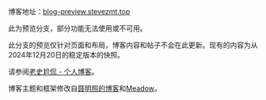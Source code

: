 博客地址：[blog-preview.stevezmt.top](https://blog-preview.stevezmt.top)


此为预览分支，部分功能无法使用或不可用。

此分支的预览仅针对页面和布局，博客内容和帖子不会在此更新。现有的内容为从2024年12月20日的稳定版本的快照。

请参阅[老史尬侃 - 个人博客](https://blog.stevezmt.top)。

博客主题和框架修改自[聂明照的博客](https://github.com/niemingzhao/niemingzhao.github.io)和[Meadow](https://garybear.cn/hexo-theme-meadow/#/README)。


